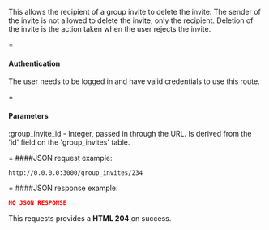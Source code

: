 <!-- --- title: DELETE /group_invites/:group_invites_id -->

This allows the recipient of a group invite to delete the invite. The sender of the invite is not allowed to delete the invite, only the recipient. Deletion of the invite is the action taken when the user rejects the invite.

=
#### Authentication
The user needs to be logged in and have valid credentials to use this route.

=
#### Parameters
:group_invite_id - Integer, passed in through the URL. Is derived from the 'id' field on the 'group_invites' table.

=
####JSON request example:
```
http://0.0.0.0:3000/group_invites/234
```

=
####JSON response example:

```json
NO JSON RESPONSE
```

This requests provides a <strong>HTML 204</strong> on success.